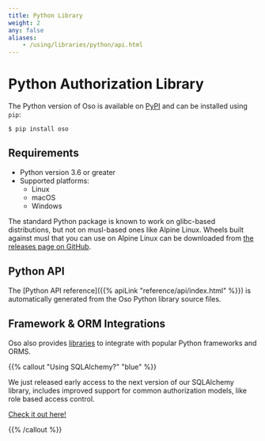 ```yaml
---
title: Python Library
weight: 2
any: false
aliases:
    - /using/libraries/python/api.html
---
```


# Python Authorization Library

The Python version of Oso is available on [PyPI](https://pypi.org/project/oso/)
and can be installed using `pip`:

```console
$ pip install oso
```

## Requirements

* Python version 3.6 or greater
* Supported platforms:
  * Linux
  * macOS
  * Windows

The standard Python package is known to work on glibc-based distributions, but
not on musl-based ones like Alpine Linux. Wheels built against musl that you
can use on Alpine Linux can be downloaded from [the releases page on
GitHub](https://github.com/osohq/oso/releases/latest).

## Python API

The [Python API reference]({{% apiLink "reference/api/index.html" %}}) is
automatically generated from the Oso Python library source files.

## Framework & ORM Integrations

Oso also provides [libraries](frameworks) to integrate with popular Python
frameworks and ORMS.

{{% callout "Using SQLAlchemy?" "blue" %}}

We just released early access to the next version of our SQLAlchemy
library, includes improved support for common authorization
models, like role based access control.

[Check it out here!](/new-roles)

{{% /callout %}}
